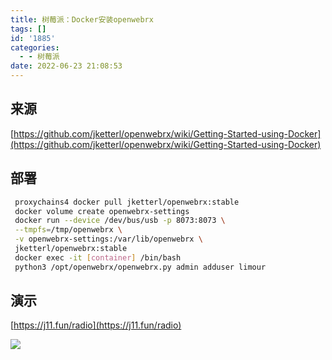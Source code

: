 ```yaml
---
title: 树莓派：Docker安装openwebrx
tags: []
id: '1885'
categories:
  - - 树莓派
date: 2022-06-23 21:08:53
---
```


## 来源

[https://github.com/jketterl/openwebrx/wiki/Getting-Started-using-Docker](https://github.com/jketterl/openwebrx/wiki/Getting-Started-using-Docker)

## 部署

```sh
 proxychains4 docker pull jketterl/openwebrx:stable
 docker volume create openwebrx-settings
 docker run --device /dev/bus/usb -p 8073:8073 \
 --tmpfs=/tmp/openwebrx \
 -v openwebrx-settings:/var/lib/openwebrx \
 jketterl/openwebrx:stable
 docker exec -it [container] /bin/bash
 python3 /opt/openwebrx/openwebrx.py admin adduser limour
```

## 演示

[https://j11.fun/radio](https://j11.fun/radio)

![](https://img.limour.top/archives_2023/blog/20220623210838.webp)